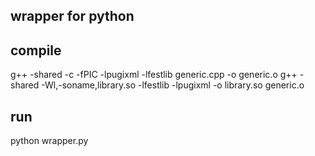 ## wrapper for python

## compile
g++ -shared -c -fPIC -lpugixml -lfestlib generic.cpp -o generic.o
g++ -shared -Wl,-soname,library.so -lfestlib -lpugixml -o library.so generic.o

## run
python wrapper.py
